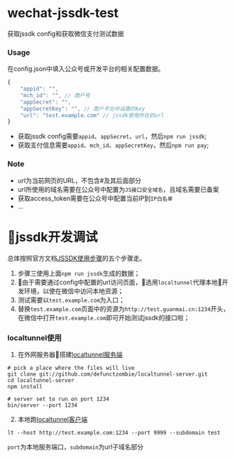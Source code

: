 # wechat-jssdk-test
获取jssdk config和获取微信支付测试数据

### Usage
在config.json中填入公众号或开发平台的相关配置数据。
```js
{
    "appid": "",
    "mch_id": "", // 商户号
    "appSecret": "",
    "appSecretKey": "", // 商户平台中设置的key
    "url": "test.example.com" // jssdk使用所在的url
}
```

- 获取jssdk config需要`appid`、`appSecret`、`url`，然后`npm run jssdk`;
- 获取支付信息需要`appid`、`mch_id`、`appSecretKey`，然后`npm run pay`;


### Note
- url为当前网页的URL，不包含#及其后面部分
- url所使用的域名需要在公众号中配置为`JS接口安全域名`，且域名需要已备案
- 获取access_token需要在公众号中配置当前IP到`IP白名单`
- ...


# jssdk开发调试
总体按照官方文档[JSSDK使用步骤](https://mp.weixin.qq.com/wiki?t=resource/res_main&id=mp1421141115)的五个步骤走。
1. 步骤三使用上面`npm run jssdk`生成的数据；
2. 由于需要通过config中配置的url访问页面，选用`localtunnel`代理本地开发环境，以使在微信中访问本地资源；
3. 测试需要以`test.example.com`为入口；
4. 替换`test.example.com`页面中的资源为`http://test.guanmai.cn:1234`开头，在微信中打开`test.example.com`即可开始测试jssdk的接口啦；

### localtunnel使用
1. 在外网服务器搭建[localtunnel服务端](https://github.com/localtunnel/server)
```shell
# pick a place where the files will live
git clone git://github.com/defunctzombie/localtunnel-server.git
cd localtunnel-server
npm install

# server set to run on port 1234
bin/server --port 1234
```

2. 本地跑[localtunnel客户端](https://github.com/localtunnel/localtunnel)
```shell
lt --host http://test.example.com:1234 --port 9999 --subdomain test
```
`port`为本地服务端口，`subdomain`为url子域名部分

